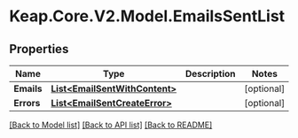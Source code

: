 # Keap.Core.V2.Model.EmailsSentList

## Properties

Name | Type | Description | Notes
------------ | ------------- | ------------- | -------------
**Emails** | [**List&lt;EmailSentWithContent&gt;**](EmailSentWithContent.md) |  | [optional] 
**Errors** | [**List&lt;EmailSentCreateError&gt;**](EmailSentCreateError.md) |  | [optional] 

[[Back to Model list]](../README.md#documentation-for-models) [[Back to API list]](../README.md#documentation-for-api-endpoints) [[Back to README]](../README.md)

